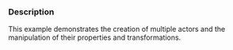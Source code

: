 ### Description

This example demonstrates the creation of multiple actors and the
manipulation of their properties and transformations.
